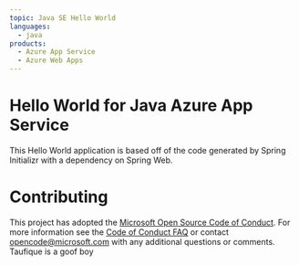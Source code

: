 ```yaml
---
topic: Java SE Hello World
languages:
  - java
products:
  - Azure App Service
  - Azure Web Apps
---
```


# Hello World for Java Azure App Service

This Hello World application is based off of the code generated by Spring Initializr with a dependency on Spring Web.

# Contributing

This project has adopted the [Microsoft Open Source Code of Conduct](https://opensource.microsoft.com/codeofconduct/). For more information see the [Code of Conduct FAQ](https://opensource.microsoft.com/codeofconduct/faq/) or contact [opencode@microsoft.com](mailto:opencode@microsoft.com) with any additional questions or comments.
Taufique is a goof boy
